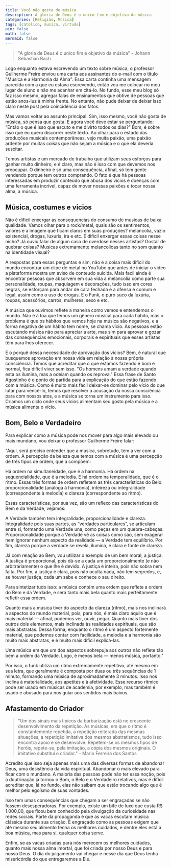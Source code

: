 ```yaml
---
title: Você não gosta de música
description: A gloria de Deus é o unico fim e objetivo da música
categories: [Religião, Música]
tags: [catolico, musica, virtude]
pin: false
math: false
mermaid: false
---
```

> "A gloria de Deus é o unico fim e objetivo da música" - Johann Sebastian Bach

Logo enquanto estava escrevendo um texto sobre música, o professor Guilherme Freire enviou uma carta aos assinantes do e-mail com o título "Música e a Harmonia da Alma". Essa carta continha uma mensagem parecida com a que eu estava escrevendo, então vou me colocar no meu lugar de aluno e não me acanhar em citá-lo. No fundo, esse meu blog só faz isso mesmo, agregar falas de ensinamentos que obtive de pessoas que estão anos-luz à minha frente. No entanto, não pude deixar de deixar isso claro neste post pela coincidência dos fatos.

Mas vamos voltar ao assunto principal. Sim, isso mesmo, você não gosta de música, só pensa que gosta. E agora você deve estar se perguntando: “Então o que é isso que escuto e me divirto todos os dias?” Bom, é sobre isso que eu quero discorrer neste texto. Ao olhar para o estado das produções musicais contemporâneas, vejo muita paixão, uma paixão ardente por muitas coisas que não sejam a música e o que ela deveria suscitar.

Temos artistas e um mercado de trabalho que utilizam seus esforços para ganhar muito dinheiro, e é claro, mas não é isso com que devemos nos preocupar. O dinheiro é só uma consequência, afinal, só tem gente vendendo porque tem outros comprando. O fato é que há pessoas interessadas em produzir conteúdo que abusa dos vícios e doenças com uma ferramenta incrível, capaz de mover nossas paixões e tocar nossa alma, a música.

## Música, costumes e vicios

Não é dificil enxergar as consequencias do consumo de musicas de baixa qualidade. Vamos olhar para o rock/metal, quais são os sentimentos, valores e a imagem que ficam claros em suas produções? melancolia, vazio existencial, drogas, luxuria, ira e etc. É dificil enxergar essas coisas nesse nicho? Já ouviu falar de algum caso de overdose nesses artistas? Gostar de quebrar coisas? Musicas extremamente melancolicas tanto no som quanto na identidade visual?

A respostas para essas perguntas é sim, não é a coisa mais dificil do mundo encontrar um clipe de metal no YouTube que antes de iniciar o video a plataforma mostra um aviso de conteudo suicida. Mais facil ainda é encontrar pessoas que absorvem em sua vida a melancolia como parte sua personalidade, roupas, maquiagem e decorações, tudo isso em cores negras, se esforçam para andar de cara fechada e a ofensa é comum e legal, assim como o uso de drogas. E o Funk, o puro suco da luxúria, roupas, acessórios, carros, mulheres, sexo e etc.

A música que ouvimos reflete a maneira como vemos e entendemos o mundo. Não é à toa que temos um gênero musical para cada hábito, mas o problema é que os hábitos que vemos hoje na música são negativos, e a forma negativa de um hábito tem nome, se chama vício. As pessoas estão escutando música não para apreciar a arte, mas sim para aprovar e gozar das consequências emocionais, corporais e espirituais que esses artistas têm para lhes oferecer.

E o porquê dessa necessidade de aprovação dos vícios? Bem, é natural que busquemos aprovação em nossa vida em relação à nossa própria consciência. Temos que acreditar que o que estamos fazendo é bom e normal, fica difícil viver sem isso. "Os homens amam a verdade quando esta os ilumina, mas a odeiam quando os reprova." Essa frase de Santo Agostinho é o ponto de partida para a explicação do que estão fazendo com a música. Como é muito mais fácil deixar-se dominar pelo vício do que lutar para vencê-lo, temos que resolver a acusação da nossa consciência para com nossos atos, e a música se torna um instrumento para isso. Criamos um ciclo onde seus vícios alimentam seu gosto pela música e a música alimenta o vício.

## Bom, Belo e Verdadeiro

Para explicar como a música pode nos mover para algo mais elevado ou mais mundano, vou deixar o professor Guilherme Freire falar:

"Aqui, será preciso entender que a música, sobretudo, tem a ver com a ordem. A percepção da beleza que temos com a música é uma percepção de três tipos de ordem, que a compõem:

Há ordem na simultaneidade, que é a harmonia. Há ordem na sequencialidade, que é a melodia. E há ordem na temporalidade, que é o ritmo. Essas três formas de ordem refletem as três características do Belo: proporcionalidade (análoga à harmonia), inteireza ou integralidade (correspondente à melodia) e clareza (correspondente ao ritmo).

Essas características, por sua vez, são um reflexo das características do Bem e da Verdade, vejamos:

A Verdade também tem integralidade, proporcionalidade e clareza. Integralidade pois suas partes, as “verdades particulares”, se articulam entre si, formando uma Verdade una, como peças em um quebra-cabeças. Proporcionalidade porque a Verdade vê as coisas como são, sem exagerar nem ignorar nenhum aspecto da realidade — a Verdade tem equilíbrio. Por fim, clareza porque a verdade se revela, ilumina, é clara e fonte de clareza.

Já com relação ao Bem, vou utilizar o exemplo de um bem moral, a justiça. A justiça é proporcional, pois dá-se a cada um proporcionalmente (e não arbitrariamente) o que lhe é devido. A justiça é inteira, pois não sobra nem falta. Por fim, a justiça é clara, pois não oculta nada, não tem segredos, e, se houver justiça, cada um sabe e conhece o seu direito.

Para sintetizar tudo isso: a música contém uma ordem que reflete a ordem do Bem e da Verdade, e será tanto mais bela quanto mais perfeitamente refletir essa ordem.

Quanto mais a música tiver do aspecto da clareza (ritmo), mais nos inclinará a aspectos do mundo material, pois, para nós, é mais claro aquilo que é mais material — afinal, podemos ver, ouvir, pegar. Quanto mais tiver dos outros dois elementos, mais inclinada às realidades espirituais, que são mais abstratas. Dessa forma, enquanto o ritmo é um aspecto fortemente material, que podemos contar com facilidade, a melodia e a harmonia são muito mais abstratas, e é muito mais difícil explicá-las.

Uma música em que um dos aspectos sobrepuja aos outros não reflete tão bem a ordem da Verdade. Logo, é menos bela — menos música, portanto."

Por isso, o funk utiliza um ritmo extremamente repetitivo, até mesmo em sua letra, que geralmente é composta por duas ou três sequências de 1 minuto, formando uma música de aproximadamente 3 minutos. Isso nos inclina à materialidade, aos apetites e à afetividade. Esse recurso rítmico pode ser usado em músicas de academia, por exemplo, mas também é usado e abusado para nos guiar aos sentidos mais baixos.

## Afastamento do Criador

> "Um dos sinais mais tipicos da barbarização está no crescente desenvolvimento da repetição. As músicas, em que o ritmo é constantemente repetida, a repetição reiterada das mesmas situações, a repetição imitativa dos mesmos abstratismos, tudo isso encontra apoio e se desenvolve. Repetem-se os mesmos tipos de heróis, repete-se, pela imitação, a cópia dos mesmos originais. O imitativo substitui o criador." - Mario Ferreira dos Santos

Acredito que isso seja apenas mais uma das diversas formas de abandonar Deus, uma desistência da vida espiritual. Abandonar o mais elevado para ficar com o mundano. A maioria das pessoas pode não ter essa noção, pois a doutrinação já tornou o Bom, o Belo e o Verdadeiro relativos, mas é difícil acreditar que, lá no fundo, elas não saibam que estão trocando algo que é melhor pelo egoísmo de suas vontades.

Isso tem umas consequências que chegam a ser engraçadas se não fossem desesperadoras. Por exemplo, existe um bife de luxo que custa R$ 1.000,00, que ficou bem conhecido pela divulgação da curiosidade nas redes sociais. Parte da propaganda é que as vacas escutam música clássica durante sua criação. É engraçado como as pessoas exigem que até mesmo seu alimento tenha os melhores cuidados, e dentre eles está a boa música, mas para si, qualquer coisa serve.

Enfim, se as vacas criadas para nós merecem os melhores cuidados, quanto mais nossa alma imortal, que foi criada por nosso Deus e para nosso Deus. O dia do julgamento vai chegar e nesse dia que Deus tenha misericórdia do que entregaremos a Ele.
